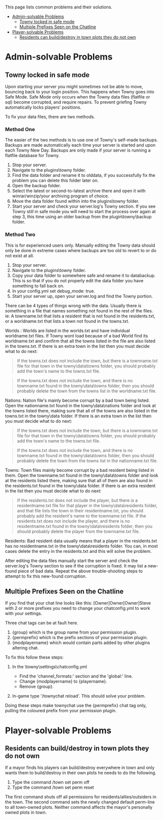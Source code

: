 This page lists common problems and their solutions.
- [Admin-solvable Problems](https://github.com/TownyAdvanced/Towny/wiki/_new#admin-solvable-problems)
  - [Towny locked in safe mode](https://github.com/TownyAdvanced/Towny/wiki/_new#towny-locked-in-safe-mode)
  - [Multiple Prefixes Seen on the Chatline](https://github.com/TownyAdvanced/Towny/wiki/_new#multiple-prefixes-seen-on-the-chatline)
- [Player-solvable Problems](https://github.com/TownyAdvanced/Towny/wiki/_new#player-solvable-problems)
  - [Residents can build/destroy in town plots they do not own](https://github.com/TownyAdvanced/Towny/wiki/_new#residents-can-builddestroy-in-town-plots-they-do-not-own)

# Admin-solvable Problems

## Towny locked in safe mode

Upon starting your server you might sometimes not be able to move, bouncing back to your login position. This happens when Towny goes into Safe Mode. Safe Mode only occurs when the Towny data files (flatfile or sql) become corrupted, and require repairs. To prevent griefing Towny automatically locks players' positions.

To fix your data files, there are two methods.

### Method One
The easier of the two methods is to use one of Towny's self-made backups. Backups are made automatically each time your server is started and upon each Towny New Day. Backups are only made if your server is running a flatfile database for Towny.

1. Stop your server.
2. Navigate to the plugins\towny folder.
3. Find the data folder and rename it to olddata, if you successfully fix the problem you can delete this folder later on.
4. Open the backup folder.
5. Select the latest or second-to-latest archive there and open it with winrar/winzip/your archiving program of choice.
6. Move the data folder found within into the plugins\towny folder.
7. Start your server and check your server.log's Towny section. If you see Towny still in safe mode you will need to start the process over again at step 3, this time using an older backup from the plugin\towny\backup folder.

### Method Two
This is for experienced users only. Manually editing the Towny data should only be done in extreme cases where backups are too old to revert to or do not exist at all.

1. Stop your server.
2. Navigate to the plugins\towny folder.
3. Copy your data folder to somewhere safe and rename it to databackup. This is so that if you do not properly edit the data folder you have something to fall back on.
4. In your config.yml set debug_mode: true.
5. Start your server up, open your server.log and find the Towny portion.

There can be 4 types of things wrong with the data. Usually there is something in a file that names something not found in the rest of the files. ie: A townname.txt that lists a resident that is not found in the residents.txt, or a worldname.txt that lists a town not found in the towns.txt.

Worlds : Worlds are listed in the worlds.txt and have individual worldname.txt files. If Towny wont load because of a bad World find its worldname.txt and confirm that all the towns listed in the file are also listed in the towns.txt. If there is an extra town in the list then you must decide what to do next: 

>If the towns.txt does not include the town, but there is a townname.txt file for that town in the towny\data\towns folder, you should probably add the town's name to the towns.txt file. 

>If the towns.txt does not include the town, and there is no townname.txt found in the towny\data\towns folder, then you should probably delete the town from the towns list in the worldname.txt file.

Nations: Nation file's mainly become corrupt by a bad town being listed. Open the nationname.txt found in the towny\data\nations folder and look at the towns listed there, making sure that all of the towns are also listed in the towns.txt in the towny\data folder. If there is an extra town in the list then you must decide what to do next: 

> If the towns.txt does not include the town, but there is a townname.txt file for that town in the towny\data\towns folder, you should probably add the town's name to the towns.txt file. 

>If the towns.txt does not include the town, and there is no townname.txt found in the towny\data\towns folder, then you should probably delete the town from the towns list in the nationname.txt file.

Towns: Town files mainly become corrupt by a bad resident being listed in them. Open the townname.txt found in the towny\data\towns folder and look at the residents listed there, making sure that all of them are also found in the residents.txt found in the towny\data folder. If there is an extra resident in the list then you must decide what to do next: 

> If the residents.txt does not include the player, but there is a residentname.txt file for that player in the towny\data\residents folder, and that file lists the town in their residentname.txt, you should probably add the resident's name to the townname.txt file. 
> If the residents.txt does not include the player, and there is no residentname.txt found in the towny\data\residents folder, then you should probably delete the player from the townname.txt file.

Residents: Bad resident data usually means that a player in the residents.txt has no residentname.txt in the towny\data\residents folder. You can, in most cases delete the entry in the residents.txt and this will solve the problem.

After editing the data files manually start the server and check the server.log's Towny section to see if the corruption is fixed. It may list a new-found piece of bad data. Repeat the above trouble-shooting steps to attempt to fix this new-found corruption.


## Multiple Prefixes Seen on the Chatline
If you find that your chat line looks like this: [Owner]Owner[Owner]Steve with 2 or more prefixes you need to change your chatconfig.yml to work with your settings.

Three chat tags can be at fault here. 
1. {group} which is the group name from your permission plugin. 
2. {permprefix} which is the prefix sections of your permission plugin. 
3. {modplayername} which would contain parts added by other plugins altering chat.

To fix this follow these steps:

1. In the \towny\settings\chatconfig.yml
    - Find the 'channel_formats:' section and the 'global:' line.
    - Change {modplayername} to {playername}.
    - Remove {group}.

2. In-game type '/townychat reload'. This should solve your problem.

Doing these steps make townychat use the {permprefix} chat tag only, pulling the coloured prefix from your permission plugin.

# Player-solvable Problems

## Residents can build/destroy in town plots they do not own
If a mayor finds his players can build/destroy everywhere in town and only wants them to build/destroy in their own plots he needs to do the following.

1. Type the command /town set perm off
2. Type the command /town set perm reset

The first command shuts off all permissions for residents/allies/outsiders in the town. The second command sets the newly changed default perm-line to all town-owned plots. Neither command affects the mayor's personally owned plots in town.